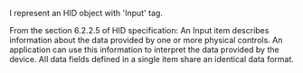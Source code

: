 I represent an HID object with 'Input' tag.

From the section 6.2.2.5 of HID specification:
An Input item describes information about the data provided by one or more
physical controls. An application can use this information to interpret the data
provided by the device. All data fields defined in a single item share an
identical data format.